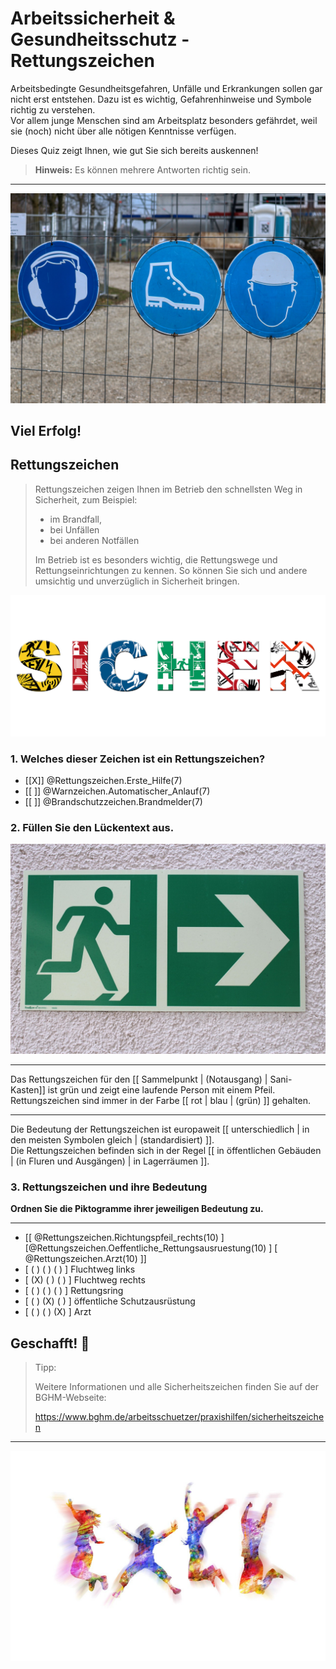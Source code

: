<!--

author:    Hilke Domsch; Volker Göhler
email:     hilke.domsch@gkz-ev.de
version:   0.0.6

language:  de
narrator:  Deutsch Female

edit:      true
date:      2025-07-21

icon:      https://raw.githubusercontent.com/Ifi-DiAgnostiK-Project/LiaScript-Courses/refs/heads/main/img/Logo_234px.png
logo:      https://upload.wikimedia.org/wikipedia/commons/thumb/2/2f/ISO_Exit_-_Right.svg/2880px-ISO_Exit_-_Right.svg.png

comment:   Rettungszeichen

attribute: Sicherheitszeichen von [Berufsgenossenschaft Holz und Metall](https://www.bghm.de/arbeitsschuetzer/praxishilfen/sicherheitszeichen)

link:      style.css
import:    https://raw.githubusercontent.com/Ifi-DiAgnostiK-Project/LiaScript_DragAndDrop_Template/refs/heads/main/README.md
           https://raw.githubusercontent.com/Ifi-DiAgnostiK-Project/Piktogramme/refs/heads/main/makros.md
           https://raw.githubusercontent.com/Ifi-DiAgnostiK-Project/LiaScript_ImageQuiz/refs/heads/main/README.md

tags:   Arbeitssicherheit, Gesundheitsschutz, Arbeits- und Gesundheitsschutz

-->

# Arbeitssicherheit & Gesundheitsschutz - Rettungszeichen

Arbeitsbedingte Gesundheitsgefahren, Unfälle und Erkrankungen sollen gar nicht erst entstehen.
Dazu ist es wichtig, Gefahrenhinweise und Symbole richtig zu verstehen.\
Vor allem junge Menschen sind am Arbeitsplatz besonders gefährdet, weil sie (noch) nicht über alle nötigen Kenntnisse verfügen.

Dieses Quiz zeigt Ihnen, wie gut Sie sich bereits auskennen!

> __Hinweis:__ Es können mehrere Antworten richtig sein.

-------------------

![Arbeitsschutz](https://raw.githubusercontent.com/Ifi-DiAgnostiK-Project/LiaScript-Courses/refs/heads/main/courses/img/schilder_an_zaun.jpg "_Quelle: Pixabay, planet-fox_")<!-- style="max-width: 700px; width: 100%" -->

<!-- class="highlight"-->
Viel Erfolg!
------------



## Rettungszeichen

> Rettungszeichen zeigen Ihnen im Betrieb den schnellsten Weg in Sicherheit, zum Beispiel:
>
> - im Brandfall,
> - bei Unfällen
> - bei anderen Notfällen
>
> Im Betrieb ist es besonders wichtig, die Rettungswege und Rettungseinrichtungen zu kennen.
> So können Sie sich und andere umsichtig und unverzüglich in Sicherheit bringen.

![sicher](img/sicher_aus_schildern.jpg "_Quelle: Pixabay, succo_")<!-- style="max-width: 700px; width: 100%" -->



### 1. Welches dieser Zeichen ist ein Rettungszeichen?

<!-- data-randomize -->
- [[X]] @Rettungszeichen.Erste_Hilfe(7)
- [[ ]] @Warnzeichen.Automatischer_Anlauf(7)
- [[ ]] @Brandschutzzeichen.Brandmelder(7)



### 2. Füllen Sie den Lückentext aus.

![Rettungszeichen](img/rettungsausgang_plastik.jpg "_Quelle: Pixabay, MelSi_")<!-- style="width: 100%; max-width: 300px" -->

---

<!-- data-randomize -->
Das Rettungszeichen für den [[ Sammelpunkt | (Notausgang) | Sani-Kasten]] ist grün und zeigt eine laufende Person mit einem Pfeil.\
Rettungszeichen sind immer in der Farbe [[ rot |   blau   | (grün) ]] gehalten.

---

Die Bedeutung der Rettungszeichen ist europaweit [[ unterschiedlich |   in den meisten Symbolen gleich   | (standardisiert) ]].\
Die Rettungszeichen befinden sich in der Regel [[ in öffentlichen Gebäuden |   (in Fluren und Ausgängen)  | in Lagerräumen ]].


### 3. Rettungszeichen und ihre Bedeutung

<!-- class="highlight" -->
__Ordnen Sie die Piktogramme ihrer jeweiligen Bedeutung zu.__

--------------

<!-- data-randomize -->
- [[ @Rettungszeichen.Richtungspfeil_rechts(10) ] [@Rettungszeichen.Oeffentliche_Rettungsausruestung(10) ] [ @Rettungszeichen.Arzt(10) ]]
- [ ( ) ( ) ( ) ]  Fluchtweg links
- [ (X) ( ) ( ) ]  Fluchtweg rechts
- [ ( ) ( ) ( ) ]  Rettungsring
- [ ( ) (X) ( ) ]  öffentliche Schutzausrüstung
- [ ( ) ( ) (X) ]  Arzt



## Geschafft! 🙌

<!-- class="highlight" style="font-size: large"-->
> Tipp:
>
> Weitere Informationen und alle Sicherheitszeichen finden Sie auf der BGHM-Webseite:
>
> https://www.bghm.de/arbeitsschuetzer/praxishilfen/sicherheitszeichen

--------------------

![Jubel](https://raw.githubusercontent.com/Ifi-DiAgnostiK-Project/LiaScript-Courses/refs/heads/main/courses/img/colorfull_jumping.jpg "_Quelle: Pixabay, geralt_")
